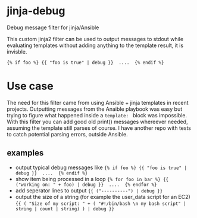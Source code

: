 # jinja-debug
Debug message filter for jinja/Ansible

This custom jinja2 filter can be used to output messages to stdout while evaluating templates without adding anything to the template result, it is invisble.

```{% if foo %} {{ "foo is true" | debug }}  ....  {% endif %}```

# Use case
The need for this filter came from using Ansible + jinja templates in recent projects. Outputting messages from the Anaible playbook was easy but trying to figure what happened inside a `template: ` block was impossible.
With this filter you can add good old print() messages whereever needed, assuming the template still parses of course. 
I have another repo with tests to catch potential parsing errors, outside Ansible.

## examples
- output typical debug messages like 
```{% if foo %} {{ "foo is true" | debug }}  ....  {% endif %}```
- show item being processed in a loop
```{% for foo in bar %} {{ ("working on: " + foo) | debug }}  ....  {% endfor %}```
- add seperator lines to output
```{{ ("----------") | debug }}``` 
- output the size of a string (for example the user_data script for an EC2)
```{{ ( "Size of my script: " + ( "#!/bin/bash \n my bash script" | string | count | string) ) | debug }}``` 

